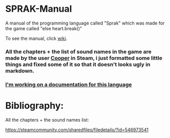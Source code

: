 # SPRAK-Manual
A manual of the programming language called "Sprak" which was made for the game called "else heart.break()"

To see the manual, click [wiki](https://github.com/ITSMijaiL/SPRAK-Manual/wiki).

### **All the chapters + the list of sound names in the game are made by the user [Cooper](https://steamcommunity.com/id/Cooper42) in Steam**, i just formatted some little things and fixed some of it so that it doesn't looks ugly in markdown.


### [**I'm working on a documentation for this language**](https://itsmijail.gitbook.io/sprak-unofficial-docs/)

# Bibliography:

All the chapters + the sound names list:

https://steamcommunity.com/sharedfiles/filedetails/?id=546973541
